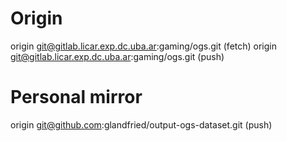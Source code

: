 # Origin

origin git@gitlab.licar.exp.dc.uba.ar:gaming/ogs.git (fetch)
origin git@gitlab.licar.exp.dc.uba.ar:gaming/ogs.git (push)

# Personal mirror

origin git@github.com:glandfried/output-ogs-dataset.git (push)
